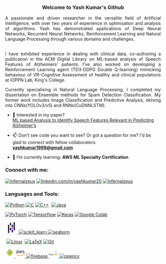 <h3 align="center">Welcome to Yash Kumar's Github</h3>
<div style='text-align: justify;'>
A passionate and driven researcher in the versatile field of Artificial Intelligence, with over two years of experience in optimisation and analysis of algorithms. Yash has demonstrated applications of Deep Neural Networks, Recurrent Neural Networks, Reinforcement Learning and Natural Language Processing through various domains and challenges.<br><br>

I have exhibited experience in dealing with clinical data, co-authoring a publication in the ACM Digital Library on ML-based analysis of Speech Features of Alzheimers' patients. I've also worked on developing a Reinforcement Learning agent (TD3-DDPG Double Q-learning) mimicking behaviour of VR-Cognitive Assessment of healthy and clinical populations at IOPPN Lab, King's College.

Currently specialising in Natural Language Processing, I completed my dissertation on Ensemble methods for Spam Detection Classification. My former work includes Image Classification and Predictive Analysis, delving into CNNs(YOLOv3/v5) and RNNs(CuDNNLSTM).
</div>

- :page_with_curl: Interested in my paper?<br>
  [ML based Analysis to Identify Speech Features Relevant in Predicting Alzheimer’s](https://www.doi.org/10.1145/3532213.3532244)

- 📫 Don't see code you want to see? Or got a question for me? I'd be glad to connect with fellow collaborators<br>
  **yashkumar1999@gmail.com**

- 🌱 I’m currently learning: **AWS ML Specialty Certification**

<h3 align="left">Connect with me:</h3>
<p align="left">
<a href="https://twitter.com/infernalzeus" target="blank"><img align="center" src="https://raw.githubusercontent.com/rahuldkjain/github-profile-readme-generator/master/src/images/icons/Social/twitter.svg" alt="infernalzeus" height="30" width="40" /></a>
<a href="https://linkedin.com/in/linkedin.com/in/yashkumar20" target="blank"><img align="center" src="https://raw.githubusercontent.com/rahuldkjain/github-profile-readme-generator/master/src/images/icons/Social/linked-in-alt.svg" alt="linkedin.com/in/yashkumar20" height="30" width="40" /></a>
<a href="https://www.youtube.com/c/infernalzeus" target="blank"><img align="center" src="https://raw.githubusercontent.com/rahuldkjain/github-profile-readme-generator/master/src/images/icons/Social/youtube.svg" alt="infernalzeus" height="30" width="40" /></a>
</p>

<h3 align="left">Languages and Tools:</h3>

[![Python](https://camo.githubusercontent.com/207fafb139e3211ecf407d70144f6358eca5136e86b73261cef968c0533d81b4/68747470733a2f2f696d672e736869656c64732e696f2f62616467652f507974686f6e2d3337373661622e7376673f6c6f676f3d707974686f6e266c6f676f436f6c6f723d7768697465)](https://camo.githubusercontent.com/207fafb139e3211ecf407d70144f6358eca5136e86b73261cef968c0533d81b4/68747470733a2f2f696d672e736869656c64732e696f2f62616467652f507974686f6e2d3337373661622e7376673f6c6f676f3d707974686f6e266c6f676f436f6c6f723d7768697465) [![C](https://camo.githubusercontent.com/5403cba6c03d6751a2c9971f4e4cbe426e3586424cb4867dab59ee3a2517631c/68747470733a2f2f696d672e736869656c64732e696f2f62616467652f632d2532333030353939432e7376673f266c6f676f3d63266c6f676f436f6c6f723d7768697465)](https://camo.githubusercontent.com/5403cba6c03d6751a2c9971f4e4cbe426e3586424cb4867dab59ee3a2517631c/68747470733a2f2f696d672e736869656c64732e696f2f62616467652f632d2532333030353939432e7376673f266c6f676f3d63266c6f676f436f6c6f723d7768697465) [![C++](https://camo.githubusercontent.com/286241670a3407ebb46152fe548106f7186fe59e37e8a699c31412333e0c4d3c/68747470733a2f2f696d672e736869656c64732e696f2f62616467652f432532622532622d3030353939632e7376673f6c6f676f3d63253262253262266c6f676f436f6c6f723d7768697465)](https://camo.githubusercontent.com/286241670a3407ebb46152fe548106f7186fe59e37e8a699c31412333e0c4d3c/68747470733a2f2f696d672e736869656c64732e696f2f62616467652f432532622532622d3030353939632e7376673f6c6f676f3d63253262253262266c6f676f436f6c6f723d7768697465)  [![Java](https://camo.githubusercontent.com/785690577a712f362a3c01f203367adf93ee502ecc2374201fd7d7a4ab7d0967/68747470733a2f2f696d672e736869656c64732e696f2f62616467652f4a6176612d4544384230303f266c6f676f3d6a617661266c6f676f436f6c6f723d7768697465)](https://camo.githubusercontent.com/785690577a712f362a3c01f203367adf93ee502ecc2374201fd7d7a4ab7d0967/68747470733a2f2f696d672e736869656c64732e696f2f62616467652f4a6176612d4544384230303f266c6f676f3d6a617661266c6f676f436f6c6f723d7768697465) 


[![PyTorch](https://camo.githubusercontent.com/37bcdb0cc3116a7a85894fc5ae5bca33061d4b9e55aa2ea64c3f9edbc8c150b9/68747470733a2f2f696d672e736869656c64732e696f2f62616467652f5079546f7263682d6565346332632e7376673f6c6f676f3d7079746f726368266c6f676f436f6c6f723d7768697465)](https://camo.githubusercontent.com/37bcdb0cc3116a7a85894fc5ae5bca33061d4b9e55aa2ea64c3f9edbc8c150b9/68747470733a2f2f696d672e736869656c64732e696f2f62616467652f5079546f7263682d6565346332632e7376673f6c6f676f3d7079746f726368266c6f676f436f6c6f723d7768697465) [![Tensorflow](https://camo.githubusercontent.com/9b9a0935d5e0014712c5adcccf563ec86c867125b29959060e93b3f5ec2fc5b1/68747470733a2f2f696d672e736869656c64732e696f2f62616467652f54656e736f72466c6f772d6666366630302e7376673f6c6f676f3d74656e736f72666c6f77266c6f676f436f6c6f723d7768697465)](https://camo.githubusercontent.com/9b9a0935d5e0014712c5adcccf563ec86c867125b29959060e93b3f5ec2fc5b1/68747470733a2f2f696d672e736869656c64732e696f2f62616467652f54656e736f72466c6f772d6666366630302e7376673f6c6f676f3d74656e736f72666c6f77266c6f676f436f6c6f723d7768697465) [![Keras](https://camo.githubusercontent.com/a7708bba7585a2dcd487059a296971118ca8b039ccd710eb71fc20f6ed546a3f/68747470733a2f2f696d672e736869656c64732e696f2f62616467652f4b657261732d6430303030302e7376673f6c6f676f3d6b65726173266c6f676f436f6c6f723d7768697465)](https://camo.githubusercontent.com/a7708bba7585a2dcd487059a296971118ca8b039ccd710eb71fc20f6ed546a3f/68747470733a2f2f696d672e736869656c64732e696f2f62616467652f4b657261732d6430303030302e7376673f6c6f676f3d6b65726173266c6f676f436f6c6f723d7768697465) [![Google Colab](https://camo.githubusercontent.com/a1d8854796828b4ad626b671353f8ec616ba503d74e9c3a73b9536df64822178/68747470733a2f2f696d672e736869656c64732e696f2f62616467652f476f6f676c65253230436f6c61622d4639414230302e7376673f6c6f676f3d676f6f676c65636f6c6162266c6f676f436f6c6f723d626c61636b)](https://camo.githubusercontent.com/a1d8854796828b4ad626b671353f8ec616ba503d74e9c3a73b9536df64822178/68747470733a2f2f696d672e736869656c64732e696f2f62616467652f476f6f676c65253230436f6c61622d4639414230302e7376673f6c6f676f3d676f6f676c65636f6c6162266c6f676f436f6c6f723d626c61636b)

 <p align="left"><a href="https://pandas.pydata.org/" target="_blank" rel="noreferrer"> <img src="https://raw.githubusercontent.com/devicons/devicon/2ae2a900d2f041da66e950e4d48052658d850630/icons/pandas/pandas-original.svg" alt="pandas" width="40" height="40"/> </a><a href="https://scikit-learn.org/" target="_blank" rel="noreferrer"> <img src="https://upload.wikimedia.org/wikipedia/commons/0/05/Scikit_learn_logo_small.svg" alt="scikit_learn" width="40" height="40"/> </a> <a href="https://seaborn.pydata.org/" target="_blank" rel="noreferrer"> <img src="https://seaborn.pydata.org/_images/logo-mark-lightbg.svg" alt="seaborn" width="40" height="40"/> </a>



 [![Linux](https://camo.githubusercontent.com/f6000c97af330827028e1e84e773dcb1c64266db6e677b8e7d7f6cb7ae0e900a/68747470733a2f2f696d672e736869656c64732e696f2f62616467652f4c696e75782d4643433632343f266c6f676f3d6c696e7578266c6f676f436f6c6f723d626c61636b)](https://camo.githubusercontent.com/f6000c97af330827028e1e84e773dcb1c64266db6e677b8e7d7f6cb7ae0e900a/68747470733a2f2f696d672e736869656c64732e696f2f62616467652f4c696e75782d4643433632343f266c6f676f3d6c696e7578266c6f676f436f6c6f723d626c61636b) 
 [![LaTeX](https://camo.githubusercontent.com/34f2a8279529e0307f24c1f8816c0807884b0bc19958a3cc97cfce3d8f5127c0/68747470733a2f2f696d672e736869656c64732e696f2f62616467652f4c615465582d3030383038302e7376673f6c6f676f3d6c61746578266c6f676f436f6c6f723d7768697465)](https://camo.githubusercontent.com/34f2a8279529e0307f24c1f8816c0807884b0bc19958a3cc97cfce3d8f5127c0/68747470733a2f2f696d672e736869656c64732e696f2f62616467652f4c615465582d3030383038302e7376673f6c6f676f3d6c61746578266c6f676f436f6c6f723d7768697465) [![Git](https://camo.githubusercontent.com/8e4be234162d486bdbac3171d266e689e878c190c2f44a25d77f1f8e5ba4ff80/68747470733a2f2f696d672e736869656c64732e696f2f62616467652f4769742d6630353033322e7376673f6c6f676f3d676974266c6f676f436f6c6f723d7768697465)](https://camo.githubusercontent.com/8e4be234162d486bdbac3171d266e689e878c190c2f44a25d77f1f8e5ba4ff80/68747470733a2f2f696d672e736869656c64732e696f2f62616467652f4769742d6630353033322e7376673f6c6f676f3d676974266c6f676f436f6c6f723d7768697465)

<p align="left"> <a href="https://developer.android.com" target="_blank" rel="noreferrer"> <img src="https://raw.githubusercontent.com/devicons/devicon/master/icons/android/android-original-wordmark.svg" alt="android" width="30" height="30"/> </a> <a href="https://aws.amazon.com" target="_blank" rel="noreferrer"> <img src="https://raw.githubusercontent.com/devicons/devicon/master/icons/amazonwebservices/amazonwebservices-original-wordmark.svg" alt="aws" width="30" height="30"/> </a> <a href="https://firebase.google.com/" target="_blank" rel="noreferrer"> <img src="https://www.vectorlogo.zone/logos/firebase/firebase-icon.svg" alt="firebase" width="30" height="30"/> </a> <a href="https://www.mysql.com/" target="_blank" rel="noreferrer"> <img src="https://raw.githubusercontent.com/devicons/devicon/master/icons/mysql/mysql-original-wordmark.svg" alt="mysql" width="30" height="30"/> </a> <a href="https://opencv.org/" target="_blank" rel="noreferrer"> <img src="https://www.vectorlogo.zone/logos/opencv/opencv-icon.svg" alt="opencv" width="40" height="40"/> </a>
  
 
